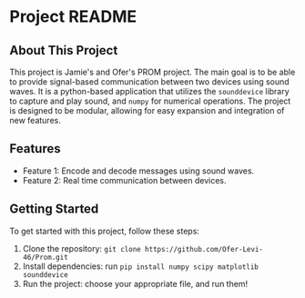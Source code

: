 # Project README

## About This Project

This project is Jamie's and Ofer's PROM project. The main goal is to be able to provide signal-based communication between two devices using sound waves. It is a python-based application that utilizes the `sounddevice` library to capture and play sound, and `numpy` for numerical operations. The project is designed to be modular, allowing for easy expansion and integration of new features.

## Features

-   Feature 1: Encode and decode messages using sound waves.
-   Feature 2: Real time communication between devices.

## Getting Started

To get started with this project, follow these steps:

1. Clone the repository: `git clone https://github.com/Ofer-Levi-46/Prom.git`
2. Install dependencies: run `pip install numpy scipy matplotlib sounddevice`
3. Run the project: choose your appropriate file, and run them!
